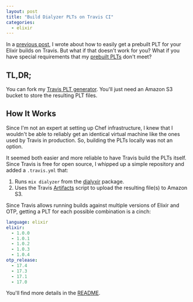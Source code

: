```yaml
---
layout: post
title: "Build Dialyzer PLTs on Travis CI"
categories:
  - elixir
---
```


In a [previous post][previous], I wrote about how to easily get a prebuilt PLT
for your Elixir builds on Travis. But what if that doesn't work for you? What if
you have special requirements that my [prebuilt PLTs][prebuilt] don't meet?

<!-- more -->

## TL,DR;
You can fork my [Travis PLT generator][generator]. You'll just need an Amazon S3
bucket to store the resulting PLT files.

## How It Works
Since I'm not an expert at setting up Chef infrastructure, I knew that I
wouldn't be able to reliably get an identical virtual machine like the ones used
by Travis in production. So, building the PLTs locally was not an option.

It seemed both easier and more reliable to have Travis build the PLTs itself.
Since Travis is free for open source, I whipped up a simple repository and added
a `.travis.yml` that:

1. Runs `mix dialyzer` from the [dialyxir][dialyxir] package.
2. Uses the Travis [Artifacts][artifacts] script to upload the resulting file(s)
   to Amazon S3.

Since Travis allows running builds against multiple versions of Elixir and OTP,
getting a PLT for each possible combination is a cinch:

```yaml
language: elixir
elixir:
  - 1.0.0
  - 1.0.1
  - 1.0.2
  - 1.0.3
  - 1.0.4
otp_release:
  - 17.4
  - 17.3
  - 17.1
  - 17.0
```

You'll find more details in the [README][generator].

[dialyxir]: https://github.com/jeremyjh/dialyxir
[artifacts]: https://github.com/travis-ci/artifacts
[previous]: http://blog.danielberkompas.com/elixir/2015/04/08/generate-dialyzer-plts-on-travis.html
[prebuilt]: https://github.com/danielberkompas/travis_elixir_plts
[generator]: https://github.com/danielberkompas/travis_elixir_plt_generator
